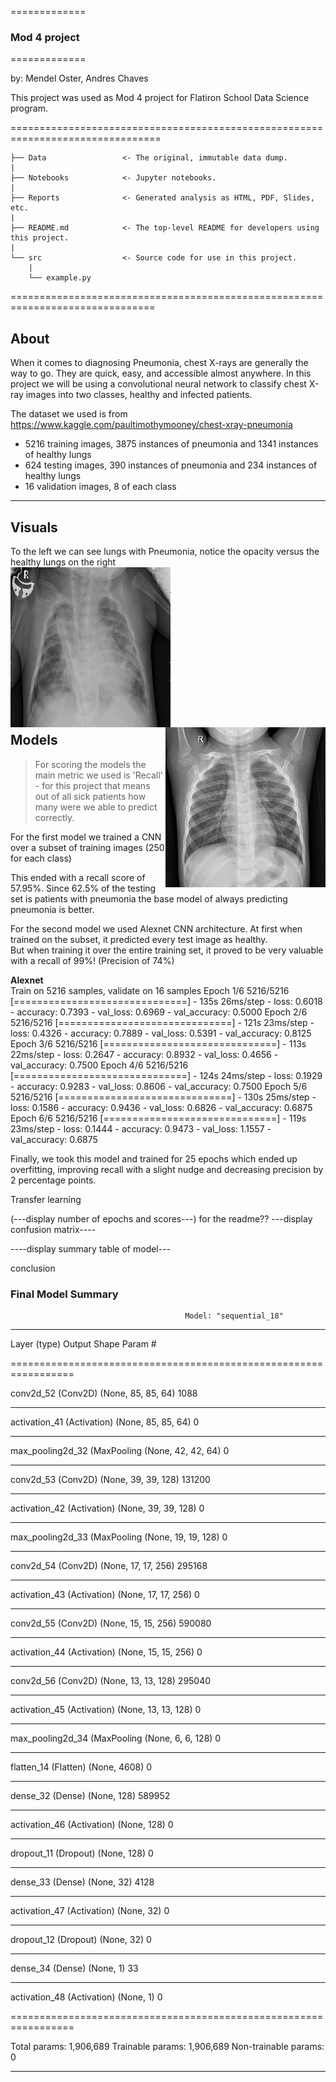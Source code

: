 =============
### Mod 4 project
=============

by: Mendel Oster, Andres Chaves

This project was used as Mod 4 project for Flatiron School Data Science program. 

================================================================================

    ├── Data                 <- The original, immutable data dump.
    |
    ├── Notebooks            <- Jupyter notebooks.
    |
    ├── Reports              <- Generated analysis as HTML, PDF, Slides, etc.
    |
    ├── README.md            <- The top-level README for developers using this project.
    |
    └── src                  <- Source code for use in this project.
        |
        └── example.py


===============================================================================

## About
When it comes to diagnosing Pneumonia, chest X-rays are generally the way to go. They are quick, easy, and accessible almost anywhere. In this project we will be using a convolutional neural network to classify chest X-ray images into two classes, healthy and infected patients. 

The dataset we used is from https://www.kaggle.com/paultimothymooney/chest-xray-pneumonia <br>
- 5216 training images, 3875 instances of pneumonia and 1341 instances of healthy lungs
- 624 testing images, 390 instances of pneumonia and 234 instances of healthy lungs
- 16 validation images, 8 of each class

__________
## Visuals

To the left we can see lungs with Pneumonia, notice the opacity versus the healthy lungs on the right<br>
<img src='Notebooks/Sick_lungs.png' align="left"/> 
<img src='Notebooks/Healthy_lungs.png' align="right"/> 

<br>
<br>
<br>
<br>
<br>
<br>
<br>
<br>
<br>
<br>
<br>
<br>
<br>

## Models

>For scoring the models the main metric we used is 'Recall' - for this project that means out of all sick patients how many were we able to predict correctly.

For the first model we trained a CNN over a subset of training images (250 for each class)  

<insert summary>


This ended with a recall score of 57.95%. Since 62.5% of the testing set is patients with pneumonia the base model of always predicting pneumonia is better. 

For the second model we used Alexnet CNN architecture. At first when trained on the subset, it predicted every test image as healthy. <br> But when training it over the entire training set, it proved to be very valuable with a recall of 99%! (Precision of 74%)

__Alexnet__ <br>
Train on 5216 samples, validate on 16 samples
Epoch 1/6
5216/5216 [==============================] - 135s 26ms/step - loss: 0.6018 - accuracy: 0.7393 - val_loss: 0.6969 - val_accuracy: 0.5000
Epoch 2/6
5216/5216 [==============================] - 121s 23ms/step - loss: 0.4326 - accuracy: 0.7889 - val_loss: 0.5391 - val_accuracy: 0.8125
Epoch 3/6
5216/5216 [==============================] - 113s 22ms/step - loss: 0.2647 - accuracy: 0.8932 - val_loss: 0.4656 - val_accuracy: 0.7500
Epoch 4/6
5216/5216 [==============================] - 124s 24ms/step - loss: 0.1929 - accuracy: 0.9283 - val_loss: 0.8606 - val_accuracy: 0.7500
Epoch 5/6
5216/5216 [==============================] - 130s 25ms/step - loss: 0.1586 - accuracy: 0.9436 - val_loss: 0.6826 - val_accuracy: 0.6875
Epoch 6/6
5216/5216 [==============================] - 119s 23ms/step - loss: 0.1444 - accuracy: 0.9473 - val_loss: 1.1557 - val_accuracy: 0.6875

Finally, we took this model and trained for 25 epochs which ended up overfitting, improving recall with a slight nudge and decreasing precision by 2 percentage points.

Transfer learning 

(---display number of epochs and scores---) for the readme??
---display confusion matrix----

----display summary table of model---

conclusion
### Final Model Summary
<body>

                                           Model: "sequential_18"
_________________________________________________________________
Layer (type)                 Output Shape              Param #   

================================================================= <br>

conv2d_52 (Conv2D)           (None, 85, 85, 64)        1088      
_________________________________________________________________
activation_41 (Activation)   (None, 85, 85, 64)        0         
_________________________________________________________________
max_pooling2d_32 (MaxPooling (None, 42, 42, 64)        0         
_________________________________________________________________
conv2d_53 (Conv2D)           (None, 39, 39, 128)       131200    
_________________________________________________________________
activation_42 (Activation)   (None, 39, 39, 128)       0         
_________________________________________________________________
max_pooling2d_33 (MaxPooling (None, 19, 19, 128)       0         
_________________________________________________________________
conv2d_54 (Conv2D)           (None, 17, 17, 256)       295168    
_________________________________________________________________
activation_43 (Activation)   (None, 17, 17, 256)       0         
_________________________________________________________________
conv2d_55 (Conv2D)           (None, 15, 15, 256)       590080    
_________________________________________________________________
activation_44 (Activation)   (None, 15, 15, 256)       0         
_________________________________________________________________
conv2d_56 (Conv2D)           (None, 13, 13, 128)       295040    
_________________________________________________________________
activation_45 (Activation)   (None, 13, 13, 128)       0         
_________________________________________________________________
max_pooling2d_34 (MaxPooling (None, 6, 6, 128)         0         
_________________________________________________________________
flatten_14 (Flatten)         (None, 4608)              0         
_________________________________________________________________
dense_32 (Dense)             (None, 128)               589952    
_________________________________________________________________
activation_46 (Activation)   (None, 128)               0         
_________________________________________________________________
dropout_11 (Dropout)         (None, 128)               0         
_________________________________________________________________
dense_33 (Dense)             (None, 32)                4128      
_________________________________________________________________
activation_47 (Activation)   (None, 32)                0         
_________________________________________________________________
dropout_12 (Dropout)         (None, 32)                0         
_________________________________________________________________
dense_34 (Dense)             (None, 1)                 33        
_________________________________________________________________
activation_48 (Activation)   (None, 1)                 0         

================================================================= <br>

Total params: 1,906,689
Trainable params: 1,906,689
Non-trainable params: 0
_________________________________________________________________
</body>


